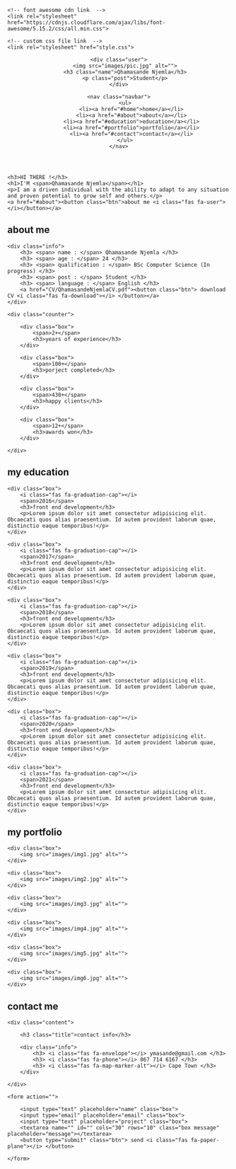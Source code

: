 <!DOCTYPE html>
<html lang="en">
<head>
    <meta charset="UTF-8">
    <meta name="viewport" content="width=device-width, initial-scale=1.0">
    <title>responsive personal portfolio website design tutorail</title>

    <!-- font awesome cdn link  -->
    <link rel="stylesheet" href="https://cdnjs.cloudflare.com/ajax/libs/font-awesome/5.15.2/css/all.min.css">

    <!-- custom css file link  -->
    <link rel="stylesheet" href="style.css">

</head>
<body>
    
<!-- header section starts  -->

<header>

    <div class="user">
        <img src="images/pic.jpg" alt="">
        <h3 class="name">Qhamasande Njemla</h3>
        <p class="post">Student</p>
    </div>

    <nav class="navbar">
        <ul>
            <li><a href="#home">home</a></li>
            <li><a href="#about">about</a></li>
            <li><a href="#education">education</a></li>
            <li><a href="#portfolio">portfolio</a></li>
            <li><a href="#contact">contact</a></li>
        </ul>
    </nav>

</header>

<!-- header section ends -->

<div id="menu" class="fas fa-bars"></div>

<!-- home section starts  -->

<section class="home" id="home">

    <h3>HI THERE !</h3>
    <h1>I'M <span>Qhamasande Njemla</span></h1>
    <p>I am a driven individual with the ability to adapt to any situation and proven potential to grow self and others.</p>
    <a href="#about"><button class="btn">about me <i class="fas fa-user"></i></button></a>

</section>

<!-- home section ends -->

<!-- about section starts  -->

<section class="about" id="about">

<h1 class="heading"> <span>about</span> me </h1>

<div class="row">

    <div class="info">
        <h3> <span> name : </span> Qhamasande Njemla </h3>
        <h3> <span> age : </span> 24 </h3>
        <h3> <span> qualification : </span> BSc Computer Science (In progress) </h3>
        <h3> <span> post : </span> Student </h3>
        <h3> <span> language : </span> English </h3>
        <a href="CV/QhamasandeNjemlaCV.pdf"><button class="btn"> download CV <i class="fas fa-download"></i> </button></a>
    </div>

    <div class="counter">

        <div class="box">
            <span>2+</span>
            <h3>years of experience</h3>
        </div>

        <div class="box">
            <span>100+</span>
            <h3>porject completed</h3>
        </div>

        <div class="box">
            <span>430+</span>
            <h3>happy clients</h3>
        </div>

        <div class="box">
            <span>12+</span>
            <h3>awards won</h3>
        </div>

    </div>

</div>

</section>

<!-- about section ends -->

<!-- education section starts  -->

<section class="education" id="education">

<h1 class="heading"> my <span>education</span> </h1>

<div class="box-container">

    <div class="box">
        <i class="fas fa-graduation-cap"></i>
        <span>2016</span>
        <h3>front end development</h3>
        <p>Lorem ipsum dolor sit amet consectetur adipisicing elit. Obcaecati quos alias praesentium. Id autem provident laborum quae, distinctio eaque temporibus!</p>
    </div>

    <div class="box">
        <i class="fas fa-graduation-cap"></i>
        <span>2017</span>
        <h3>front end development</h3>
        <p>Lorem ipsum dolor sit amet consectetur adipisicing elit. Obcaecati quos alias praesentium. Id autem provident laborum quae, distinctio eaque temporibus!</p>
    </div>

    <div class="box">
        <i class="fas fa-graduation-cap"></i>
        <span>2018</span>
        <h3>front end development</h3>
        <p>Lorem ipsum dolor sit amet consectetur adipisicing elit. Obcaecati quos alias praesentium. Id autem provident laborum quae, distinctio eaque temporibus!</p>
    </div>

    <div class="box">
        <i class="fas fa-graduation-cap"></i>
        <span>2019</span>
        <h3>front end development</h3>
        <p>Lorem ipsum dolor sit amet consectetur adipisicing elit. Obcaecati quos alias praesentium. Id autem provident laborum quae, distinctio eaque temporibus!</p>
    </div>

    <div class="box">
        <i class="fas fa-graduation-cap"></i>
        <span>2020</span>
        <h3>front end development</h3>
        <p>Lorem ipsum dolor sit amet consectetur adipisicing elit. Obcaecati quos alias praesentium. Id autem provident laborum quae, distinctio eaque temporibus!</p>
    </div>

    <div class="box">
        <i class="fas fa-graduation-cap"></i>
        <span>2021</span>
        <h3>front end development</h3>
        <p>Lorem ipsum dolor sit amet consectetur adipisicing elit. Obcaecati quos alias praesentium. Id autem provident laborum quae, distinctio eaque temporibus!</p>
    </div>

</div>

</section>

<!-- education section ends -->

<!-- portfolio section starts  -->

<section class="portfolio" id="portfolio">

<h1 class="heading"> my <span>portfolio</span> </h1>

<div class="box-container">

    <div class="box">
        <img src="images/img1.jpg" alt="">
    </div>

    <div class="box">
        <img src="images/img2.jpg" alt="">
    </div>

    <div class="box">
        <img src="images/img3.jpg" alt="">
    </div>

    <div class="box">
        <img src="images/img4.jpg" alt="">
    </div>

    <div class="box">
        <img src="images/img5.jpg" alt="">
    </div>

    <div class="box">
        <img src="images/img6.jpg" alt="">
    </div>

</div>

</section>

<!-- portfolio section ends -->

<!-- contact section starts  -->

<section class="contact" id="contact">

<h1 class="heading"> <span>contact</span> me </h1>

<div class="row">

    <div class="content">

        <h3 class="title">contact info</h3>

        <div class="info">
            <h3> <i class="fas fa-envelope"></i> ymasande@gmail.com </h3>
            <h3> <i class="fas fa-phone"></i> 067 714 6167 </h3>
            <h3> <i class="fas fa-map-marker-alt"></i> Cape Town </h3>
        </div>

    </div>

    <form action="">

        <input type="text" placeholder="name" class="box">
        <input type="email" placeholder="email" class="box">
        <input type="text" placeholder="project" class="box">
        <textarea name="" id="" cols="30" rows="10" class="box message" placeholder="message"></textarea>
        <button type="submit" class="btn"> send <i class="fas fa-paper-plane"></i> </button>

    </form>

</div>

</section>

<!-- contact section ends -->


<!-- scroll top button  -->

<a href="#home" class="top">
    <img src="images/scroll-top-img.png" alt="">
</a>



<!-- jquery cdn link  -->
<script src="https://cdnjs.cloudflare.com/ajax/libs/jquery/3.6.0/jquery.min.js"></script>

<!-- custom js file link  -->
<script src="script.js"></script>


</body>
</html>
